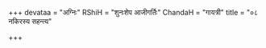 +++
devataa = "अग्निः"
RShiH = "शुनःशेप आजीगर्तिः"
ChandaH = "गायत्री"
title = "०८ नकिरस्य सहन्त्य"

+++
